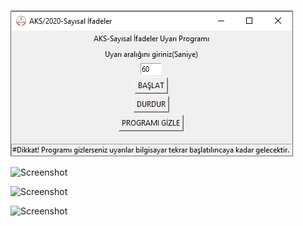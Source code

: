 ![Screenshot](pics/aks.png)


![Screenshot](pics/uyarı1.png)

![Screenshot](pics/uyarı2.png)

![Screenshot](pics/uyarı3.png)


